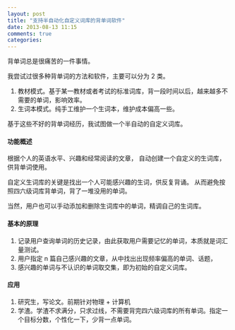 ```yaml
---
layout: post
title: "支持半自动化自定义词库的背单词软件"
date: 2013-08-13 11:15
comments: true
categories: 
---
```


背单词总是很痛苦的一件事情。

我尝试过很多种背单词的方法和软件，主要可以分为 2 类。

1. 教材模式。基于某一教材或者考试的标准词库，背一段时间以后，越来越多不需要的单词，影响效率。
2. 生词本模式。纯手工维护一个生词本，维护成本偏高一些。

基于这些不好的背单词经历，我试图做一个半自动的自定义词库。

<!--more-->

#### 功能概述

根据个人的英语水平、兴趣和经常阅读的文章，
自动创建一个自定义的生词库，供背单词使用。

自定义生词库的关键是找出一个人可能感兴趣的生词，供反复背诵。
从而避免按照四六级词库背单词，背了一堆没用的单词。

当然，用户也可以手动添加和删除生词库中的单词，精调自己的生词库。

#### 基本的原理

1. 记录用户查询单词的历史记录，由此获取用户需要记忆的单词，本质就是词汇量测试。
2. 用户指定 n 篇自己感兴趣的文章，从中找出出现频率偏高的单词、话题，
3. 感兴趣的单词与不认识的单词取交集，即为初始的自定义词库。

#### 应用

1. 研究生，写论文。前期针对物理 + 计算机
2. 学渣。学渣不求满分，只求过线，不需要背完四六级词库的所有单词。指定一个目标分数，个性化一下，少背一点单词。

